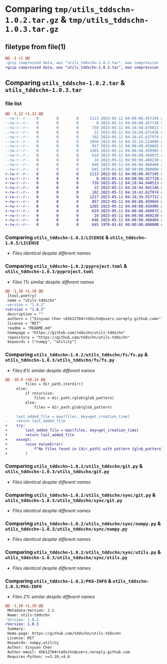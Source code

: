 # Comparing `tmp/utils_tddschn-1.0.2.tar.gz` & `tmp/utils_tddschn-1.0.3.tar.gz`

## filetype from file(1)

```diff
@@ -1 +1 @@
-gzip compressed data, was "utils_tddschn-1.0.2.tar", max compression
+gzip compressed data, was "utils_tddschn-1.0.3.tar", max compression
```

## Comparing `utils_tddschn-1.0.2.tar` & `utils_tddschn-1.0.3.tar`

### file list

```diff
@@ -1,12 +1,12 @@
--rw-r--r--   0        0        0     1113 2023-05-11 04:08:08.457345 utils_tddschn-1.0.2/LICENSE
--rw-r--r--   0        0        0        0 2023-05-11 04:08:08.457728 utils_tddschn-1.0.2/README.md
--rw-r--r--   0        0        0      739 2023-05-11 04:16:58.670821 utils_tddschn-1.0.2/pyproject.toml
--rw-r--r--   0        0        0       22 2023-05-11 04:16:58.671436 utils_tddschn-1.0.2/utils_tddschn/__init__.py
--rw-r--r--   0        0        0      102 2023-05-11 04:16:42.627974 utils_tddschn-1.0.2/utils_tddschn/fs/__init__.py
--rw-r--r--   0        0        0     1056 2023-05-11 04:15:18.224890 utils_tddschn-1.0.2/utils_tddschn/fs/fs.py
--rw-r--r--   0        0        0      857 2023-05-11 04:08:08.459665 utils_tddschn-1.0.2/utils_tddschn/git.py
--rw-r--r--   0        0        0     1265 2023-05-11 04:08:08.459905 utils_tddschn-1.0.2/utils_tddschn/sync/git.py
--rw-r--r--   0        0        0      619 2023-05-11 04:08:08.460072 utils_tddschn-1.0.2/utils_tddschn/sync/numpy.py
--rw-r--r--   0        0        0       24 2023-05-11 04:08:08.460230 utils_tddschn-1.0.2/utils_tddschn/sync/text.py
--rw-r--r--   0        0        0      646 2023-05-11 04:08:08.460404 utils_tddschn-1.0.2/utils_tddschn/sync/utils.py
--rw-r--r--   0        0        0      645 1970-01-01 00:00:00.000000 utils_tddschn-1.0.2/PKG-INFO
+-rw-r--r--   0        0        0     1113 2023-05-11 04:08:08.457345 utils_tddschn-1.0.3/LICENSE
+-rw-r--r--   0        0        0        0 2023-05-11 04:08:08.457728 utils_tddschn-1.0.3/README.md
+-rw-r--r--   0        0        0      739 2023-05-11 04:28:44.940513 utils_tddschn-1.0.3/pyproject.toml
+-rw-r--r--   0        0        0       22 2023-05-11 04:28:44.941146 utils_tddschn-1.0.3/utils_tddschn/__init__.py
+-rw-r--r--   0        0        0      102 2023-05-11 04:16:42.627974 utils_tddschn-1.0.3/utils_tddschn/fs/__init__.py
+-rw-r--r--   0        0        0     1217 2023-05-11 04:28:39.557712 utils_tddschn-1.0.3/utils_tddschn/fs/fs.py
+-rw-r--r--   0        0        0      857 2023-05-11 04:08:08.459665 utils_tddschn-1.0.3/utils_tddschn/git.py
+-rw-r--r--   0        0        0     1265 2023-05-11 04:08:08.459905 utils_tddschn-1.0.3/utils_tddschn/sync/git.py
+-rw-r--r--   0        0        0      619 2023-05-11 04:08:08.460072 utils_tddschn-1.0.3/utils_tddschn/sync/numpy.py
+-rw-r--r--   0        0        0       24 2023-05-11 04:08:08.460230 utils_tddschn-1.0.3/utils_tddschn/sync/text.py
+-rw-r--r--   0        0        0      646 2023-05-11 04:08:08.460404 utils_tddschn-1.0.3/utils_tddschn/sync/utils.py
+-rw-r--r--   0        0        0      645 1970-01-01 00:00:00.000000 utils_tddschn-1.0.3/PKG-INFO
```

### Comparing `utils_tddschn-1.0.2/LICENSE` & `utils_tddschn-1.0.3/LICENSE`

 * *Files identical despite different names*

### Comparing `utils_tddschn-1.0.2/pyproject.toml` & `utils_tddschn-1.0.3/pyproject.toml`

 * *Files 1% similar despite different names*

```diff
@@ -1,10 +1,10 @@
 [tool.poetry]
 name = "utils-tddschn"
-version = "1.0.2"
+version = "1.0.3"
 description = ""
 authors = ["Xinyuan Chen <45612704+tddschn@users.noreply.github.com>"]
 license = "MIT"
 readme = "README.md"
 homepage = "https://github.com/tddschn/utils-tddschn"
 repository = "https://github.com/tddschn/utils-tddschn"
 keywords = ["numpy", "utility"]
```

### Comparing `utils_tddschn-1.0.2/utils_tddschn/fs/fs.py` & `utils_tddschn-1.0.3/utils_tddschn/fs/fs.py`

 * *Files 6% similar despite different names*

```diff
@@ -30,9 +30,14 @@
         files = dir_path.iterdir()
     else:
         if recursive:
             files = dir_path.rglob(glob_pattern)
         else:
             files = dir_path.glob(glob_pattern)
 
-    last_added_file = max(files, key=get_creation_time)
-    return last_added_file
+    try:
+        last_added_file = max(files, key=get_creation_time)
+        return last_added_file
+    except:
+        raise ValueError(
+            f"No files found in {dir_path} with pattern {glob_pattern} (recursive={recursive})"
+        )
```

### Comparing `utils_tddschn-1.0.2/utils_tddschn/git.py` & `utils_tddschn-1.0.3/utils_tddschn/git.py`

 * *Files identical despite different names*

### Comparing `utils_tddschn-1.0.2/utils_tddschn/sync/git.py` & `utils_tddschn-1.0.3/utils_tddschn/sync/git.py`

 * *Files identical despite different names*

### Comparing `utils_tddschn-1.0.2/utils_tddschn/sync/numpy.py` & `utils_tddschn-1.0.3/utils_tddschn/sync/numpy.py`

 * *Files identical despite different names*

### Comparing `utils_tddschn-1.0.2/utils_tddschn/sync/utils.py` & `utils_tddschn-1.0.3/utils_tddschn/sync/utils.py`

 * *Files identical despite different names*

### Comparing `utils_tddschn-1.0.2/PKG-INFO` & `utils_tddschn-1.0.3/PKG-INFO`

 * *Files 2% similar despite different names*

```diff
@@ -1,10 +1,10 @@
 Metadata-Version: 2.1
 Name: utils-tddschn
-Version: 1.0.2
+Version: 1.0.3
 Summary: 
 Home-page: https://github.com/tddschn/utils-tddschn
 License: MIT
 Keywords: numpy,utility
 Author: Xinyuan Chen
 Author-email: 45612704+tddschn@users.noreply.github.com
 Requires-Python: >=3.10,<4.0
```


